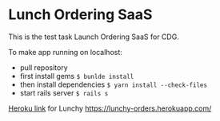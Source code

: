 # Lunch Ordering SaaS

This is the test task Launch Ordering SaaS for CDG.

To make app running on localhost:
* pull repository
* first install gems `$ bunlde install`
* then install dependencies `$ yarn install --check-files`
* start rails server `$ rails s`

[Heroku link](https://lunchy-orders.herokuapp.com/) for Lunchy
https://lunchy-orders.herokuapp.com/